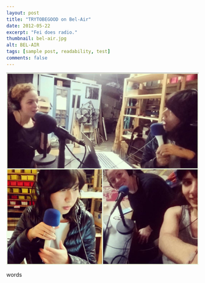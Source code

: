 ```yaml
---
layout: post
title: "TRYTOBEGOOD on Bel-Air"
date: 2012-05-22
excerpt: "Fei does radio."
thumbnail: bel-air.jpg
alt: BEL-AIR
tags: [sample post, readability, test]
comments: false
---
```


![Alt text](../posts/img/portfolio/bel-air.jpg)

words
